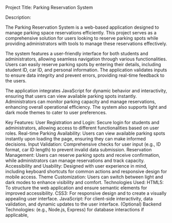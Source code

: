 Project Title: Parking Reservation System

Description:

The Parking Reservation System is a web-based application designed to manage parking space reservations efficiently. This project serves as a comprehensive solution for users looking to reserve parking spots while providing administrators with tools to manage these reservations effectively.

The system features a user-friendly interface for both students and administrators, allowing seamless navigation through various functionalities. Users can easily reserve parking spots by entering their details, including student ID, car ID, and personal information. The application validates inputs to ensure data integrity and prevent errors, providing real-time feedback to the users.

The application integrates JavaScript for dynamic behavior and interactivity, ensuring that users can view available parking spots instantly. Administrators can monitor parking capacity and manage reservations, enhancing overall operational efficiency. The system also supports light and dark mode themes to cater to user preferences.

Key Features:
User Registration and Login: Secure login for students and administrators, allowing access to different functionalities based on user roles.
Real-time Parking Availability: Users can view available parking spots instantly upon loading the page, ensuring they can make informed decisions.
Input Validation: Comprehensive checks for user input (e.g., ID format, car ID length) to prevent invalid data submission.
Reservation Management: Users can reserve parking spots and receive confirmation, while administrators can manage reservations and track capacity.
Accessibility and Usability: Designed with user experience in mind, including keyboard shortcuts for common actions and responsive design for mobile access.
Theme Customization: Users can switch between light and dark modes to enhance visibility and comfort.
Technologies Used:
HTML5: To structure the web application and ensure semantic elements for improved accessibility.
CSS3: For responsive design and to create a visually appealing user interface.
JavaScript: For client-side interactivity, data validation, and dynamic updates to the user interface.
(Optional) Backend Technologies: (e.g., Node.js, Express) for database interactions if applicable, 
